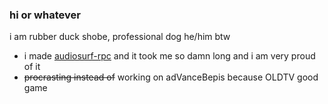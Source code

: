 ### hi or whatever

i am rubber duck shobe, professional dog
he/him btw

- i made [audiosurf-rpc](https://github.com/RubberDuckShobe/audiosurf-rpc) and it took me so damn long and i am very proud of it
- ~~procrasting instead of~~ working on adVanceBepis because OLDTV good game
